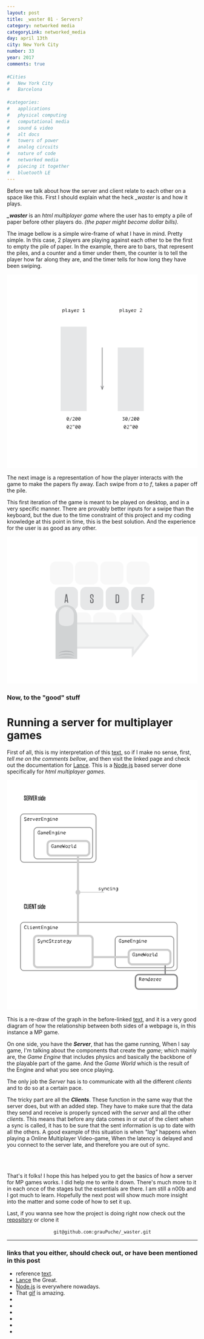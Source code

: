 ```yaml
---
layout: post
title: _waster 01 · Servers?
category: networked media
categoryLink: networked_media
day: april 13th
city: New York City
number: 33
year: 2017
comments: true

#Cities
#	New York City
#	Barcelona

#categories:
#	applications
#	physical computing 
#	computational media 
#	sound & video 
#	alt docs
#	towers of power 
#	analog circuits 
#	nature of code
#	networked media
#	piecing it together
#	bluetooth LE
---
```


Before we talk about how the server and client relate to each other on a space like this. First I should explain what the heck *_waster* is and how it plays.

***_waster*** is an *html multiplayer game* where the user has to empty a pile of paper before other players do. *(the paper might become dollar bills).*

The image bellow is a simple wire-frame of what I have in mind. Pretty simple. In this case, 2 players are playing against each other to be the first to empty the pile of paper. In the example, there are to bars, that represent the piles, and a counter and a timer under them, the counter is to tell the player how far along they are, and the timer tells for how long they have been swiping.

![alt text](/img/thumnailsBlog/33_4.svg)

The next image is a representation of how the player interacts with the game to make the papers fly away. Each swipe from *a* to *f*, takes a paper off the pile.

 This first iteration of the game is meant to be played on desktop, and in a very specific manner. There are provably better inputs for a swipe than the keyboard, but the due to the time constraint of this project and my coding knowledge at this point in time, this is the best solution. And the experience for the user is as good as any other.

![alt text](/img/thumnailsBlog/33_3.svg)

### Now, to the "good" stuff

# Running a server for multiplayer games

First of all, this is my interpretation of this [text](http://docs.lance.gg/develop/tutorial-overview_architecture.html), so if I make no sense, first, *tell me on the comments bellow*, and then visit the linked page and check out the documentation for [Lance](http://docs.lance.gg/develop/index.html). This is a [Node.js](https://nodejs.org/en/) based server done specifically for *html multiplayer games*.

![alt text](/img/thumnailsBlog/33_2.svg)

This is a re-draw of the graph in the before-linked [text](http://docs.lance.gg/develop/tutorial-overview_architecture.html), and it is a very good diagram of how the relationship between both sides of a webpage is, in this instance a MP game.

On one side, you have the ***Server***, that has the game running, When I say game, I'm talking about the components that create the *game*; which mainly are, the *Game Engine* that includes physics and basically the backbone of the playable part of the game. And the *Game World* which is the result of the Engine and what you see once playing. 

The only job the *Server* has is to communicate with all the different *clients* and to do so at a certain pace.

The tricky part are all the ***Clients***. These function in the same way that the server does, but with an added step. They have to make sure that the data they send and receive is properly synced with the *server* and all the other *clients*. This means that before any data comes in or out of the client when a sync is called, it has to be sure that the sent information is up to date with all the others. A good example of this situation is when *"lag"* happens when playing a Online Multiplayer Video-game, When the latency is delayed and you connect to the server late, and therefore you are out of sync.

<div style="max-width:400px; margin:auto;" id="_giphy_GNmfG2gOUaWty"></div><script>var _giphy = _giphy || [];_giphy.push({ id:"GNmfG2gOUaWty", w:480, h:329.3333333333333, clickthrough_url: "https://giphy.com/gifs/life-lag-GNmfG2gOUaWty" });var g = document.createElement("script");g.type = "text/javascript";g.async = true;g.src = ("https:" == document.location.protocol ? "https://" : "http://") + "giphy.com/static/js/widgets/embed.js";var s = document.getElementsByTagName("script")[0];s.parentNode.insertBefore(g, s);</script>
<br><br><br>
That's it folks! I hope this has helped you to get the basics of how a server for MP games works. I did help me to write it down. There's much more to it in each once of the stages but the essentials are there. I am still a n00b and I got much to learn. Hopefully the next post will show much more insight into the matter and some code of how to set it up. 

Last, if you wanna see how the project is doing right now check out the [repository](https://github.com/grauPuche/_waster) or clone it 


<p style="text-align:center;">
<code class="highlighter-rouge">git@github.com:grauPuche/_waster.git</code>
</p>

---

### links that you either, should check out, or have been mentioned in this post

+ reference [text](http://docs.lance.gg/develop/tutorial-overview_architecture.html).
+ [Lance](http://docs.lance.gg/develop/index.html) the Great.
+ [Node.js](https://nodejs.org/en/) is everywhere nowadays.
+ That [gif](https://www.reddit.com/r/gifs/comments/5pbswm/lag_in_real_life/) is amazing.
+ 
+ 
+ 
+ 
+ 
+ 